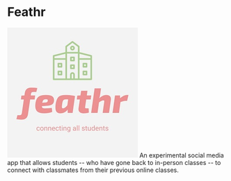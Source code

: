# Feathr
![](feathr.jpg)
An experimental social media app that allows students -- who have gone back to in-person classes -- to connect with classmates from their previous online classes.
